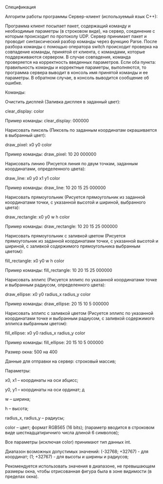 Спецификация 

Алгоритм работы программы Сервер-клиент (используемый язык С++):

Программа клиент посылает пакет, содержащий команду и необходимые параметры (в строковом виде), на сервер, соединение с которым происходит по протоколу UDP. Сервер принимает пакет и проводит синтаксический разбор команды через функцию Parse. После разбора команды с помощью оператора switch происходит проверка на совпадение команды, принятой от клиента, с командами, которые поддерживаются сервером. В случае совпадения, команда проверяется на корректность введенных параметров. Если оба пункта: правильность команды и корректные параметры, выполняются, то программа сервера выводит в консоль имя принятой команды и ее параметры. В обратном случае, в консоль выводится сообщение об ошибке.

Команды: 

Очистить дисплей (Заливка дисплея в заданный цвет): 

clear_display: color

Пример команды: clear_display: 000000


Нарисовать пиксель (Пиксель по заданным координатам окрашивается в выбранный цвет): 

draw_pixel: x0 y0 color

Пример команды: draw_pixel: 10 20 000000 


Нарисовать линию (Рисуется линия по двум точкам, заданным координатами, определенного цвета): 

draw_line: x0 y0 x1 y1 color

Пример команды: draw_line: 10 20 15 25 000000


Нарисовать прямоугольник (Рисуется прямоугольник из заданной координатами точки, с указанной высотой и шириной, выбранного цвета): 

draw_rectangle: x0 y0 w h color

Пример команды: draw_rectangle: 10 20 15 25 000000


Нарисовать прямоугольник с заливкой цветом (Рисуется прямоугольник из заданной координатами точки, с указанной высотой и шириной, с заливкой содержимого прямоугольника выбранным цветом): 

fill_rectangle: x0 y0 w h color

Пример команды: fill_rectangle: 10 20 15 25 000000


Нарисовать эллипс (Рисуется эллипс по указанной координатами точке и выбранным радиусом, определенного цвета):

draw_ellipse: x0 y0 radius_x radius_y color

Пример команды: draw_ellipse: 20 15 10 5 000000


Нарисовать эллипс с заливкой цветом (Рисуется эллипс по указанной координатами точке и выбранным радиусом, с заливкой содержимого эллипса выбранным цветом): 

fill_ellipse: x0 y0 radius_x radius_y color

Пример команды: fill_ellipse: 20 15 10 5 000000


Размер окна: 500 на 400

Данные для отправки на сервер: строковый массив;

Параметры:

x0, x1 – координаты на оси абцисс; 

y0, y1 – координаты на оси ординат; д

w – ширина; 

h –  высота; 

radius_x, radius_y – радиусы; 

color – цвет; формат RGB565 (16 bits); (параметр вводится в строковом виде шестнадцатиричниго числа длиной 6 символов);

Все параметры (исключая color) принимают тип данных int. 

Диапазон возможных допустимых значений: (-32768; +32767) - для координат; (1; +32767) - для высоты и ширины  и радиусов;

Рекомендуется использовать значения в диапазоне, не превышающем размеры окна, чтобы отрисованная фигура была в зоне видимости (в пределах окна).


